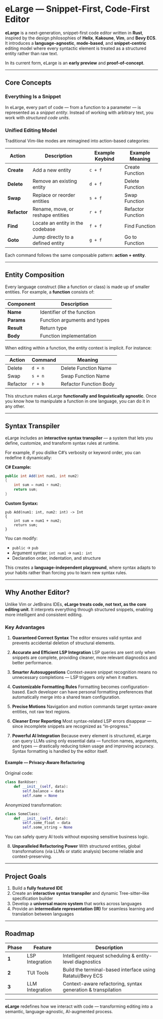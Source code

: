 
# eLarge — Snippet-First, Code-First Editor

**eLarge** is a next-generation, snippet-first code editor written in **Rust**, inspired by the design philosophies of **Helix**, **Kakoune**, **Vim**, and **Bevy ECS**. It introduces a **language-agnostic**, **mode-based**, and **snippet-centric** editing model where every syntactic element is treated as a structured entity rather than raw text.

In its current form, eLarge is an **early preview** and **proof-of-concept**.

---

## Core Concepts

### Everything Is a Snippet

In eLarge, every part of code — from a function to a parameter — is represented as a *snippet entity*. Instead of working with arbitrary text, you work with *structured code units*.

### Unified Editing Model

Traditional Vim-like modes are reimagined into action-based categories:

| Action       | Description                       | Example Keybind | Example Meaning   |
| ------------ | --------------------------------- | --------------- | ----------------- |
| **Create**   | Add a new entity                  | `c + f`         | Create Function   |
| **Delete**   | Remove an existing entity         | `d + f`         | Delete Function   |
| **Swap**     | Replace or reorder entities       | `s + f`         | Swap Function     |
| **Refactor** | Rename, move, or reshape entities | `r + f`         | Refactor Function |
| **Find**     | Locate an entity in the codebase  | `f + f`         | Find Function     |
| **Goto**     | Jump directly to a defined entity | `g + f`         | Go to Function    |

Each command follows the same composable pattern: **action + entity**.

---

## Entity Composition

Every language construct (like a function or class) is made up of smaller entities. For example, a **function** consists of:

| Component  | Description                  |
| ---------- | ---------------------------- |
| **Name**   | Identifier of the function   |
| **Params** | Function arguments and types |
| **Result** | Return type                  |
| **Body**   | Function implementation      |

When editing within a function, the entity context is implicit. For instance:

| Action   | Command | Meaning                |
| -------- | ------- | ---------------------- |
| Delete   | `d + n` | Delete Function Name   |
| Swap     | `s + n` | Swap Function Name     |
| Refactor | `r + b` | Refactor Function Body |

This structure makes eLarge **functionally and linguistically agnostic**. Once you know how to manipulate a function in one language, you can do it in any other.

---

## Syntax Transpiler

eLarge includes an **interactive syntax transpiler** — a system that lets you define, customize, and transform syntax rules at runtime.

For example, if you dislike C#’s verbosity or keyword order, you can redefine it dynamically:

**C# Example:**

```c#
public int Add(int num1, int num2)
{
    int sum = num1 + num2;
    return sum;
}
```

**Custom Syntax:**

```custom
pub Add(num1: int, num2: int) -> Int
{
    int sum = num1 + num2;
    return sum;
}
```

You can modify:

* `public` → `pub`
* Argument syntax: `int num1` → `num1: int`
* Declaration order, indentation, and structure

This creates a **language-independent playground**, where syntax adapts to your habits rather than forcing you to learn new syntax rules.

---

## Why Another Editor?

Unlike Vim or JetBrains IDEs, **eLarge treats code, not text, as the core editing unit**. It interprets everything through structured snippets, enabling more intelligent and consistent editing.

### Key Advantages

1. **Guaranteed Correct Syntax**
   The editor ensures valid syntax and prevents accidental deletion of structural elements.

2. **Accurate and Efficient LSP Integration**
   LSP queries are sent only when snippets are complete, providing cleaner, more relevant diagnostics and better performance.

3. **Smarter Autosuggestions**
   Context-aware snippet recognition means no unnecessary completions — LSP triggers only when it matters.

4. **Customizable Formatting Rules**
   Formatting becomes configuration-based. Each developer can have personal formatting preferences that automatically merge into a shared team configuration.

5. **Precise Motions**
   Navigation and motion commands target syntax-aware entities, not raw text regions.

6. **Cleaner Error Reporting**
   Most syntax-related LSP errors disappear — since incomplete snippets are recognized as “in-progress.”

7. **Powerful AI Integration**
   Because every element is structured, eLarge can query LLMs using only essential data — function names, arguments, and types — drastically reducing token usage and improving accuracy. Syntax formatting is handled by the editor itself.

#### Example — Privacy-Aware Refactoring

Original code:

```python
class BankUser:
    def __init__(self, data):
        self.balance = data
        self.name = None
```

Anonymized transformation:

```python
class SomeClass:
    def __init__(self, data):
        self.some_float = data
        self.some_string = None
```

You can safely query AI tools without exposing sensitive business logic.

8. **Unparalleled Refactoring Power**
   With structured entities, global transformations (via LLMs or static analysis) become reliable and context-preserving.

---

## Project Goals

1. Build a **fully featured IDE**
2. Create an **interactive syntax transpiler** and dynamic Tree-sitter–like specification builder
3. Develop a **universal macro system** that works across languages
4. Provide an **intermediate representation (IR)** for seamless learning and translation between languages

---

## Roadmap

| Phase | Feature         | Description                                                  |
| ----- | --------------- | ------------------------------------------------------------ |
| **1** | LSP Integration | Intelligent request scheduling & entity-level diagnostics    |
| **2** | TUI Tools       | Build the terminal-based interface using Ratatui/Bevy ECS    |
| **3** | LLM Integration | Context-aware refactoring, syntax generation & transpilation |

---

**eLarge** redefines how we interact with code — transforming editing into a semantic, language-agnostic, AI-augmented process.

